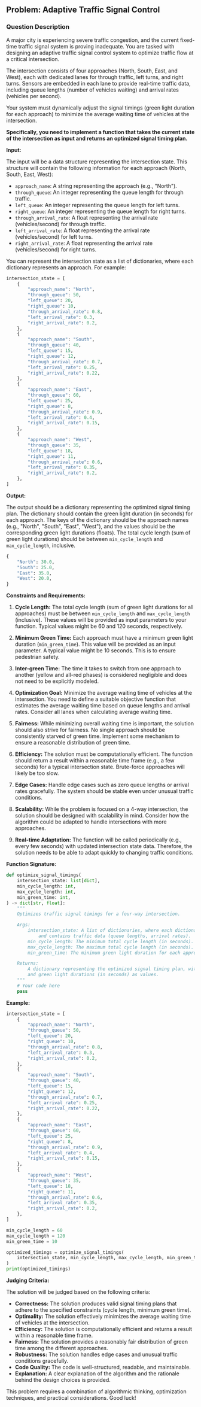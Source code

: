 ## Problem: Adaptive Traffic Signal Control

### Question Description

A major city is experiencing severe traffic congestion, and the current fixed-time traffic signal system is proving inadequate. You are tasked with designing an adaptive traffic signal control system to optimize traffic flow at a critical intersection.

The intersection consists of four approaches (North, South, East, and West), each with dedicated lanes for through traffic, left turns, and right turns. Sensors are embedded in each lane to provide real-time traffic data, including queue lengths (number of vehicles waiting) and arrival rates (vehicles per second).

Your system must dynamically adjust the signal timings (green light duration for each approach) to minimize the average waiting time of vehicles at the intersection.

**Specifically, you need to implement a function that takes the current state of the intersection as input and returns an optimized signal timing plan.**

**Input:**

The input will be a data structure representing the intersection state. This structure will contain the following information for each approach (North, South, East, West):

-   `approach_name`: A string representing the approach (e.g., "North").
-   `through_queue`: An integer representing the queue length for through traffic.
-   `left_queue`: An integer representing the queue length for left turns.
-   `right_queue`: An integer representing the queue length for right turns.
-   `through_arrival_rate`: A float representing the arrival rate (vehicles/second) for through traffic.
-   `left_arrival_rate`: A float representing the arrival rate (vehicles/second) for left turns.
-   `right_arrival_rate`: A float representing the arrival rate (vehicles/second) for right turns.

You can represent the intersection state as a list of dictionaries, where each dictionary represents an approach. For example:

```python
intersection_state = [
    {
        "approach_name": "North",
        "through_queue": 50,
        "left_queue": 20,
        "right_queue": 10,
        "through_arrival_rate": 0.8,
        "left_arrival_rate": 0.3,
        "right_arrival_rate": 0.2,
    },
    {
        "approach_name": "South",
        "through_queue": 40,
        "left_queue": 15,
        "right_queue": 12,
        "through_arrival_rate": 0.7,
        "left_arrival_rate": 0.25,
        "right_arrival_rate": 0.22,
    },
    {
        "approach_name": "East",
        "through_queue": 60,
        "left_queue": 25,
        "right_queue": 8,
        "through_arrival_rate": 0.9,
        "left_arrival_rate": 0.4,
        "right_arrival_rate": 0.15,
    },
    {
        "approach_name": "West",
        "through_queue": 35,
        "left_queue": 18,
        "right_queue": 11,
        "through_arrival_rate": 0.6,
        "left_arrival_rate": 0.35,
        "right_arrival_rate": 0.2,
    },
]
```

**Output:**

The output should be a dictionary representing the optimized signal timing plan. The dictionary should contain the green light duration (in seconds) for each approach. The keys of the dictionary should be the approach names (e.g., "North", "South", "East", "West"), and the values should be the corresponding green light durations (floats). The total cycle length (sum of green light durations) should be between `min_cycle_length` and `max_cycle_length`, inclusive.

```python
{
    "North": 30.0,
    "South": 25.0,
    "East": 35.0,
    "West": 20.0,
}
```

**Constraints and Requirements:**

1.  **Cycle Length:** The total cycle length (sum of green light durations for all approaches) must be between `min_cycle_length` and `max_cycle_length` (inclusive). These values will be provided as input parameters to your function. Typical values might be 60 and 120 seconds, respectively.

2.  **Minimum Green Time:** Each approach must have a minimum green light duration (`min_green_time`). This value will be provided as an input parameter. A typical value might be 10 seconds. This is to ensure pedestrian safety.

3.  **Inter-green Time:** The time it takes to switch from one approach to another (yellow and all-red phases) is considered negligible and does not need to be explicitly modeled.

4.  **Optimization Goal:** Minimize the average waiting time of vehicles at the intersection. You need to define a suitable objective function that estimates the average waiting time based on queue lengths and arrival rates.  Consider all lanes when calculating average waiting time.

5.  **Fairness:**  While minimizing overall waiting time is important, the solution should also strive for fairness. No single approach should be consistently starved of green time.  Implement some mechanism to ensure a reasonable distribution of green time.

6.  **Efficiency:**  The solution must be computationally efficient.  The function should return a result within a reasonable time frame (e.g., a few seconds) for a typical intersection state.  Brute-force approaches will likely be too slow.

7.  **Edge Cases:** Handle edge cases such as zero queue lengths or arrival rates gracefully.  The system should be stable even under unusual traffic conditions.

8.  **Scalability:** While the problem is focused on a 4-way intersection, the solution should be designed with scalability in mind.  Consider how the algorithm could be adapted to handle intersections with more approaches.

9. **Real-time Adaptation:** The function will be called periodically (e.g., every few seconds) with updated intersection state data. Therefore, the solution needs to be able to adapt quickly to changing traffic conditions.

**Function Signature:**

```python
def optimize_signal_timings(
    intersection_state: list[dict],
    min_cycle_length: int,
    max_cycle_length: int,
    min_green_time: int,
) -> dict[str, float]:
    """
    Optimizes traffic signal timings for a four-way intersection.

    Args:
        intersection_state: A list of dictionaries, where each dictionary represents an approach
            and contains traffic data (queue lengths, arrival rates).
        min_cycle_length: The minimum total cycle length (in seconds).
        max_cycle_length: The maximum total cycle length (in seconds).
        min_green_time: The minimum green light duration for each approach (in seconds).

    Returns:
        A dictionary representing the optimized signal timing plan, with approach names as keys
        and green light durations (in seconds) as values.
    """
    # Your code here
    pass
```

**Example:**

```python
intersection_state = [
    {
        "approach_name": "North",
        "through_queue": 50,
        "left_queue": 20,
        "right_queue": 10,
        "through_arrival_rate": 0.8,
        "left_arrival_rate": 0.3,
        "right_arrival_rate": 0.2,
    },
    {
        "approach_name": "South",
        "through_queue": 40,
        "left_queue": 15,
        "right_queue": 12,
        "through_arrival_rate": 0.7,
        "left_arrival_rate": 0.25,
        "right_arrival_rate": 0.22,
    },
    {
        "approach_name": "East",
        "through_queue": 60,
        "left_queue": 25,
        "right_queue": 8,
        "through_arrival_rate": 0.9,
        "left_arrival_rate": 0.4,
        "right_arrival_rate": 0.15,
    },
    {
        "approach_name": "West",
        "through_queue": 35,
        "left_queue": 18,
        "right_queue": 11,
        "through_arrival_rate": 0.6,
        "left_arrival_rate": 0.35,
        "right_arrival_rate": 0.2,
    },
]

min_cycle_length = 60
max_cycle_length = 120
min_green_time = 10

optimized_timings = optimize_signal_timings(
    intersection_state, min_cycle_length, max_cycle_length, min_green_time
)
print(optimized_timings)
```

**Judging Criteria:**

The solution will be judged based on the following criteria:

*   **Correctness:** The solution produces valid signal timing plans that adhere to the specified constraints (cycle length, minimum green time).
*   **Optimality:** The solution effectively minimizes the average waiting time of vehicles at the intersection.
*   **Efficiency:** The solution is computationally efficient and returns a result within a reasonable time frame.
*   **Fairness:** The solution provides a reasonably fair distribution of green time among the different approaches.
*   **Robustness:** The solution handles edge cases and unusual traffic conditions gracefully.
*   **Code Quality:** The code is well-structured, readable, and maintainable.
*   **Explanation:** A clear explanation of the algorithm and the rationale behind the design choices is provided.

This problem requires a combination of algorithmic thinking, optimization techniques, and practical considerations. Good luck!
